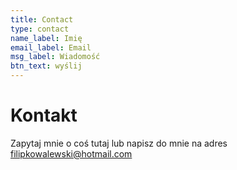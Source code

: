 ```yaml
---
title: Contact
type: contact
name_label: Imię
email_label: Email
msg_label: Wiadomość
btn_text: wyślij
---
```

# Kontakt
Zapytaj mnie o coś tutaj lub napisz do mnie na adres filipkowalewski@hotmail.com